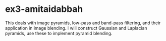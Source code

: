 # ex3-amitaidabbah

This deals with image pyramids, low-pass and band-pass filtering, and their application in image
blending. I will construct Gaussian and Laplacian pyramids, use these to implement
pyramid blending.
